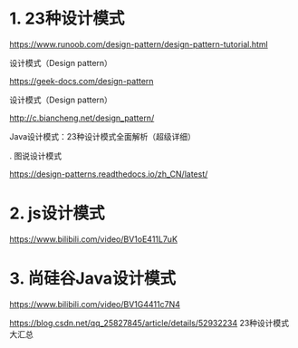 # 1. 23种设计模式


https://www.runoob.com/design-pattern/design-pattern-tutorial.html

设计模式（Design pattern）


https://geek-docs.com/design-pattern

设计模式（Design pattern）



http://c.biancheng.net/design_pattern/


Java设计模式：23种设计模式全面解析（超级详细）



. 图说设计模式


https://design-patterns.readthedocs.io/zh_CN/latest/





# 2. js设计模式

https://www.bilibili.com/video/BV1oE411L7uK




# 3. 尚硅谷Java设计模式

https://www.bilibili.com/video/BV1G4411c7N4







https://blog.csdn.net/qq_25827845/article/details/52932234
23种设计模式大汇总



































